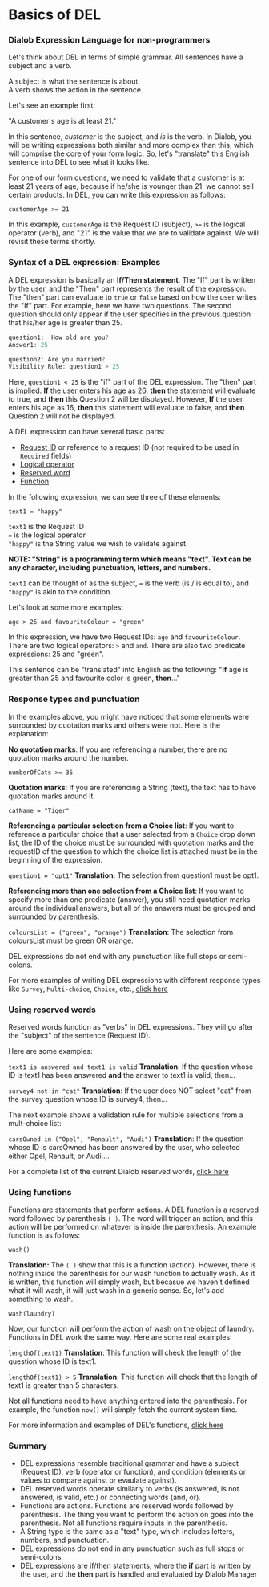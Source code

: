 # Basics of DEL

### Dialob Expression Language for non-programmers

Let's think about DEL in terms of simple grammar. All sentences have a subject and a verb.

A subject is what the sentence is about.  
A verb shows the action in the sentence. 

Let's see an example first:

"A customer's age is at least 21."

In this sentence, _customer_ is the subject, and _is_ is the verb. In Dialob, you will be writing expressions both similar and more complex than this, which will comprise the core of your form logic.  So, let's "translate" this English sentence into DEL to see what it looks like. 

For one of our form questions, we need to validate that a customer is at least 21 years of age, because if he/she is younger than 21, we cannot sell certain products. In DEL, you can write this expression as follows:

`customerAge >= 21`

In this example, `customerAge` is the Request ID (subject), `>=` is the logical operator (verb), and "21" is the value that we are to validate against.  We will revisit these terms shortly.

### Syntax of a DEL expression: Examples

A DEL expression is basically an **If/Then statement**.  The "If" part is written by the user, and the "Then" part represents the result of the expression. The "then" part can evaluate to `true` or `false` based on how the user writes the "If" part.  For example, here we have two questions. The second question should only appear if the user specifies in the previous question that his/her age is greater than 25. 

```javascript
question1:  How old are you?
Answer1: 25

question2: Are you married?
Visibility Rule: question1 > 25 
```

Here, `question1 < 25` is the "if" part of the DEL expression. The "then" part is implied.  **If** the user enters his age as 26, **then** the statement will evaluate to true, and **then** this Question 2 will be displayed. However, **If** the user enters his age as 16, **then** this statement will evaluate to false, and **then** Question 2 will not be displayed.


A DEL expression can have several basic parts:

* [Request ID](https://docs.dialob.io/dialob-expressions/#what-is-request-id) or reference to a request ID (not required to be used in `Required` fields)
* [Logical operator](https://docs.dialob.io/dialob-expressions/basic-del-operators/)
* [Reserved word](https://docs.dialob.io/dialob-expressions/del-functions-reserved-words/)
* [Function](https://docs.dialob.io/dialob-expressions/del-functions-reserved-words/)

In the following expression, we can see three of these elements:

`text1 = "happy"`  

`text1` is the Request ID  
`=` is the logical operator  
`"happy"` is the String value we wish to validate against  

**NOTE: "String" is a programming term which means "text". Text can be any character, including punctuation, letters, and numbers.**

`text1` can be thought of as the subject, `=` is the verb (is / is equal to), and `"happy"` is akin to the condition.

Let's look at some more examples:

`age > 25 and favouriteColour = "green"`  

In this expression, we have two Request IDs: `age` and `favouriteColour`. There are two logical operators: `>` and `and`.  There are also two predicate expressions: 25 and "green".

This sentence can be "translated" into English as the following: "**If** age is greater than 25 and favourite color is green, **then**..."  

### Response types and punctuation

In the examples above, you might have noticed that some elements were surrounded by quotation marks and others were not.  Here is the explanation:

**No quotation marks**: If you are referencing a number, there are no quotation marks around the number.

`numberOfCats >= 35`  

**Quotation marks**: If you are referencing a String (text), the text has to have quotation marks around it.

`catName = "Tiger"`

**Referencing a particular selection from a Choice list**: If you want to reference a particular choice that a user selected from a `Choice` drop down list, the ID of the choice must be surrounded with quotation marks and the requestID of the question to which the choice list is attached must be in the beginning of the expression.

`question1 = "opt1"` **Translation**: The selection from question1 must be opt1.

**Referencing more than one selection from a Choice list**: If you want to specify more than one predicate (answer), you still need quotation marks around the individual answers, but all of the answers must be grouped and surrounded by parenthesis.  

`coloursList = ("green", "orange")` **Translation**: The selection from coloursList must be green OR orange.  

DEL expressions do not end with any punctuation like full stops or semi-colons.

For more examples of writing DEL expressions with different response types like `Survey`, `Multi-choice`, `Choice`, etc., [click here](https://docs.dialob.io/dialob-response-types/working-with-types/)

### Using reserved words

Reserved words function as "verbs" in DEL expressions. They will go after the "subject" of the sentence (Request ID).  

Here are some examples:

`text1 is answered and text1 is valid` **Translation**: If the question whose ID is text1 has been answered **and** the answer to text1 is valid, then...  

`survey4 not in "cat"` **Translation**: If the user does NOT select "cat" from the survey question whose ID is survey4, then...

The next example shows a validation rule for multiple selections from a mult-choice list:

`carsOwned in ("Opel", "Renault", "Audi")` **Translation**: If the question whose ID is carsOwned has been answered by the user, who selected either Opel, Renault, or Audi....  

For a complete list of the current Dialob reserved words, [click here](https://docs.dialob.io/dialob-expressions/del-functions-reserved-words/#reserved-words)

### Using functions

Functions are statements that perform actions. A DEL function is a reserved word followed by parenthesis `( )`.  The word will trigger an action, and this action will be performed on whatever is inside the parenthesis. An example function is as follows:

`wash()`  

**Translation:** The `( )` show that this is a function (action). However, there is nothing inside the parenthesis for our wash function to actually wash. As it is written, this function will simply wash, but becasue we haven't defined what it will wash, it will just wash in a generic sense.  So, let's add something to wash.

`wash(laundry)`  

Now, our function will perform the action of wash on the object of laundry.  Functions in DEL work the same way. Here are some real examples:

`lengthOf(text1)`  **Translation**: This function will check the length of the question whose ID is text1.  

`lengthOf(text1) > 5` **Translation**: This function will check that the length of text1 is greater than 5 characters.

Not all functions need to have anything entered into the parenthesis. For example, the function `now()` will simply fetch the current system time.  

For more information and examples of DEL's functions, [click here](https://docs.dialob.io/dialob-expressions/del-functions-reserved-words/#existing-functions)

### Summary

* DEL expressions resemble traditional grammar and have a subject (Request ID), verb (operator or function), and condition (elements or values to compare against or evaulate against).
* DEL reserved words operate similarly to verbs (is answered, is not answered, is valid, etc.) or connecting words (and, or).
* Functions are actions. Functions are reserved words followed by parenthesis. The thing you want to perform the action on goes into the parenthesis. Not all functions require inputs in the parenthesis. 
* A String type is the same as a "text" type, which includes letters, numbers, and punctuation.
* DEL expressions do not end in any punctuation such as full stops or semi-colons.
* DEL expressions are if/then statements, where the **if** part is written by the user, and the **then** part is handled and evaluated by Dialob Manager

